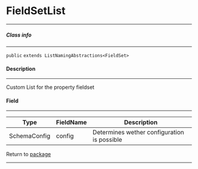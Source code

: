 # FieldSetList
---

##### Class info
---
`public` `extends ListNamingAbstractions<FieldSet>`

#### Description
---

Custom List for the property fieldset

#### Field
---
| Type | FieldName | Description |
|---|---|---|
|SchemaConfig|config|Determines wether configuration is possible|


Return to [package](../Packages/website_list.md)

---
